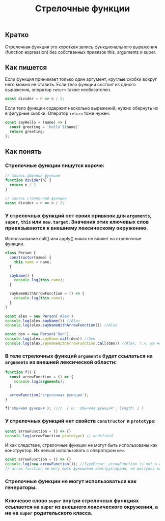 ﻿---
title: "Стрелочные функции"
description: "Более компактная запись, чем у обычных функций."
authors:
  - alexafcode
keywords:
  - функция
  - стрелочная функция
related:
  - js/function-as-datatype
  - js/function
  - tools/fp
tags:
  - doka
---

## Кратко

Стрелочная функция это короткая запись функционального выражения (function expression) без собственных привязок this, arguments и super.

## Как пишется

Если функция принимает только один аргумент, круглые скобки вокруг него можно не ставить. Если тело функции состоит из одного выражения, оператор `return` также необязателен.

```js
const divider = n => n / 2;
```

Если тело функции содержит несколько выражений, нужно обернуть их в фигурные скобки. Оператор `return` тоже нужен.

```js
const sayHello = (name) => {
  const greeting = `Hello ${name}`
  return greeting;
};
```

## Как понять

### Стрелочные функции пишутся короче:

```js
// запись обычной функции
function divider(n) {
  return n / 2
}

// запись стрелочной функции
const divider = n => n / 2;
```

### У стрелочных функций нет своих привязок для `arguments`, `super`, `this` или `new.target`. Значения этих ключевых слов привязываются к внешнему лексическому окружению. 

Использование call() или apply() никак не влияет на стрелочные функции.

```js
class Person {
  constructor(name) {
    this.name = name;
  }

  sayName() {
    console.log(this.name);
  }

  sayNameWithArrowFunction = () => {
    console.log(this.name);
  }
}

const alex = new Person('Alex')
console.log(alex.sayName()) //Alex
console.log(alex.sayNameWithArrowFunction()) //Alex

const den = new Person('Den')
console.log(alex.sayName.call(den)) //Den
console.log(alex.sayNameWithArrowFunction.call(den)) //Alex, т.к. не можем изменить контекст
```

### В теле стрелочных функций `arguments` будет ссылаться на `arguments` из внешней лексической области:

```js
function f() {
  const arrowFunction = () => {
    console.log(arguments);
  }

  arrowFunction('стрелочная функция');
}

f('обычная функция'); ////  { 0: 'обычная функция', length: 1 }
```

### У стрелочных функций нет свойств `сonstructor` и `prototype`:

```js
const arrowFunction = () => {}
console.log(arrowFunction.prototype) // undefined
```

И как следствие, стрелочные функции не могут быть использованы как конструктор. Их нельзя использовать с оператором `new`.

```js
const arrowFunction = () => {}
console.log(new arrowFunction()); //TypeError: arrowFunction is not a constructor
// arrow function не могу быть функциями конструктарами, не доступно ключевое слово new
```

### Стрелочные функции не могут использоваться как генераторы.

### Ключевое слово `super` внутри стрелочных функциях ссылается на `super` из внешнего лексического окружения, а не на `super` родительского класса.
